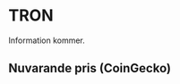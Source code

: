# TRON

Information kommer.

## Nuvarande pris (CoinGecko)

<coingecko-coin-ticker-widget currency="sek" coin-id="tron" locale="en"></coingecko-coin-ticker-widget>
